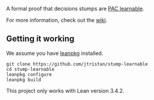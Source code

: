 A formal proof that decisions stumps are [PAC learnable](https://en.wikipedia.org/wiki/Probably_approximately_correct_learning).  

For more information, check out the [wiki](https://github.com/jtristan/stump-learnable/wiki).

## Getting it working
We assume you have [leanpkg](https://github.com/leanprover-community/lean/tree/master/leanpkg) installed. 

```
git clone https://github.com/jtristan/stump-learnable
cd stump-learnable
leanpkg configure
leanpkg build
```

This project only works with Lean version 3.4.2. 

